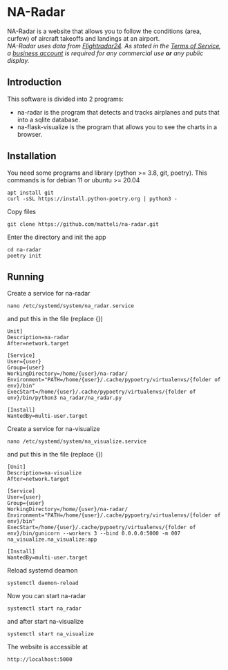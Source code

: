 NA-Radar
========
NA-Radar is a website that allows you to follow the conditions (area, curfew) of aircraft takeoffs and landings at an airport.  
*NA-Radar uses data from [Flightradar24](https://www.flightradar24.com/). As stated in the [Terms of Service](https://www.flightradar24.com/terms-and-conditions), a [business account](https://www.flightradar24.com/premium?utm_source=website&utm_medium=nav&utm_campaign=menu_subs) is required for any commercial use **or** any public display.*

Introduction
------------
This software is divided into 2 programs:
- na-radar is the program that detects and tracks airplanes and puts that into a sqlite database.
- na-flask-visualize is the program that allows you to see the charts in a browser.

Installation
------------
You need some programs and library (python >= 3.8, git, poetry).
This commands is for debian 11 or ubuntu >= 20.04
```
apt install git
curl -sSL https://install.python-poetry.org | python3 -
```
Copy files
```
git clone https://github.com/matteli/na-radar.git
```
Enter the directory and init the app
```
cd na-radar
poetry init
```

Running
-------
Create a service for na-radar
```
nano /etc/systemd/system/na_radar.service
```
and put this in the file (replace {})
```
Unit]
Description=na-radar
After=network.target

[Service]
User={user}
Group={user}
WorkingDirectory=/home/{user}/na-radar/
Environment="PATH=/home/{user}/.cache/pypoetry/virtualenvs/{folder of env}/bin"
ExecStart=/home/{user}/.cache/pypoetry/virtualenvs/{folder of env}/bin/python3 na_radar/na_radar.py

[Install]
WantedBy=multi-user.target
```
Create a service for na-visualize
```
nano /etc/systemd/system/na_visualize.service
```
and put this in the file (replace {})
```
[Unit]
Description=na-visualize
After=network.target

[Service]
User={user}
Group={user}
WorkingDirectory=/home/{user}/na-radar/
Environment="PATH=/home/{user}/.cache/pypoetry/virtualenvs/{folder of env}/bin"
ExecStart=/home/{user}/.cache/pypoetry/virtualenvs/{folder of env}/bin/gunicorn --workers 3 --bind 0.0.0.0:5000 -m 007 na_visualize.na_visualize:app

[Install]
WantedBy=multi-user.target
```
Reload systemd deamon
```
systemctl daemon-reload
```
Now you can start na-radar
```
systemctl start na_radar
```
and after start na-visualize
```
systemctl start na_visualize
```
The website is accessible at
```
http://localhost:5000
```